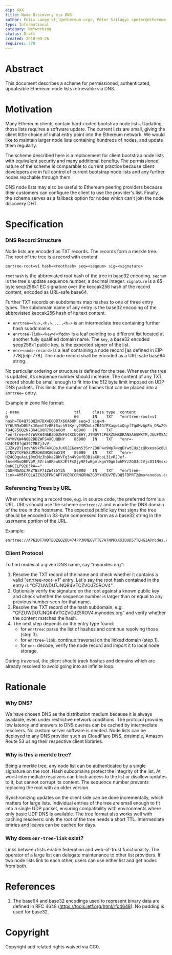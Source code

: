 ```yaml
---
eip: XXX
title: Node Discovery via DNS
author: Felix Lange <fjl@ethereum.org>, Péter Szilágyi <peter@ethereum.org>
type: Informational
category: Networking
status: Draft
created: 2018-09-26
requires: 778
---
```


# Abstract

This document describes a scheme for permissioned, authenticated, updateable
Ethereum node lists retrievable via DNS.

# Motivation

Many Ethereum clients contain hard-coded bootstrap node lists. Updating those
lists requires a software update. The current lists are small, giving the client
little choice of initial entry point into the Ethereum network. We would like to
maintain larger node lists containing hundreds of nodes, and update them
regularly.

The scheme described here is a replacement for client bootstrap node lists with
equivalent security and many additional benefits. The permissioned nature of the
scheme is comparable to current practice because client developers are in full
control of current bootstrap node lists and any further nodes reachable through
them.

DNS node lists may also be useful to Ethereum peering providers because their
customers can configure the client to use the provider's list. Finally, the
scheme serves as a fallback option for nodes which can't join the node discovery
DHT.

# Specification

### DNS Record Structure

Node lists are encoded as TXT records. The records form a merkle tree. The root
of the tree is a record with content:

    enrtree-root=v1 hash=<roothash> seq=<seqnum> sig=<signature>

`roothash` is the abbreviated root hash of the tree in base32 encoding. `seqnum`
is the tree's update sequence number, a decimal integer. `signature` is a
65-byte secp256k1 EC signature over the keccak256 hash of the record content,
encoded as URL-safe base64.

Further TXT records on subdomains map hashes to one of three entry types. The
subdomain name of any entry is the base32 encoding of the abbreviated keccak256
hash of its text content.

- `enrtree=<h₁>,<h₂>,...,<hₙ>` is an intermediate tree containing further hash
  subdomains.
- `enrtree-link=<key>@<fqdn>` is a leaf pointing to a different list located at
  another fully qualified domain name. The `key`, a base32 encoded secp256k1
  public key, is the expected signer of the list.
- `enr=<node-record>` is a leaf containing a node record [as defined in EIP-778][eip-778].
  The node record shall be encoded as a URL-safe base64 string.

No particular ordering or structure is defined for the tree. Whenever the tree
is updated, its sequence number should increase. The content of any TXT record
should be small enough to fit into the 512 byte limit imposed on UDP DNS
packets. This limits the number of hashes that can be placed into a `enrtree=`
entry.

Example in zone file format:

```text
; name                        ttl     class type  content
@                             60      IN    TXT   "enrtree-root=v1 hash=TO4Q75OQ2N7DX4EOOR7X66A6OM seq=3 sig=N-YY6UB9xD0hFx1Gmnt7v0RfSxch5tKyry2SRDoLx7B4GfPXagwLxQqyf7gAMvApFn_ORwZQekMWa_pXrcGCtwE="
TO4Q75OQ2N7DX4EOOR7X66A6OM    86900   IN    TXT   "enrtree=F4YWVKW4N6B2DDZWFS4XCUQBHY,JTNOVTCP6XZUMXDRANXA6SWXTM,JGUFMSAGI7KZYB3P7IZW4S5Y3A"
F4YWVKW4N6B2DDZWFS4XCUQBHY    86900   IN    TXT   "enr=-H24QI0fqW39CMBZjJvV-EJZKyBYIoqvh69kfkF4X8DsJuXOZC6emn53SrrZD8P4v9Wp7NxgDYwtEUs3zQkxesaGc6UBgmlkgnY0gmlwhMsAcQGJc2VjcDI1NmsxoQPKY0yuDUmstAHYpMa2_oxVtw0RW_QAdpzBQA8yWM0xOA=="
JTNOVTCP6XZUMXDRANXA6SWXTM    86900   IN    TXT   "enr=-H24QDquAsLj8mCMzJh8ka2BhVFg3n4V9efBJBiaXHcoL31vRJJef-lAseMhuQBEVpM_8Zrin0ReuUXJE7Fs8jy9FtwBgmlkgnY0gmlwhMYzZGOJc2VjcDI1NmsxoQLtfC0F55K2s1egRhrc6wWX5dOYjqla-OuKCELP92O3kA=="
JGUFMSAGI7KZYB3P7IZW4S5Y3A    86900   IN    TXT   "enrtree-link=AM5FCQLWIZX2QFPNJAP7VUERCCRNGRHWZG3YYHIUV7BVDQ5FDPRT2@morenodes.example.org"
```

### Referencing Trees by URL

When referencing a record tree, e.g. in source code, the preferred form is a
URL. URLs should use the scheme `enrtree://` and encode the DNS domain of the
tree in the hostname. The expected public key that signs the tree should be
encoded in 33-byte compressed form as a base32 string in the username portion of
the URL.

Example:

```text
enrtree://AP62DT7WOTEQZGQZOU474PP3KMEGVTTE7A7NPRXKX3DUD57TQHGIA@nodes.example.org
```

### Client Protocol

To find nodes at a given DNS name, say "mynodes.org":

1. Resolve the TXT record of the name and check whether it contains a valid
   "enrtree-root=v1" entry. Let's say the root hash contained in the entry is
   "CFZUWDU7JNQR4VTCZVOJZ5ROV4".
2. Optionally verify the signature on the root against a known public key and
   check whether the sequence number is larger than or equal to any previous
   number seen for that name.
3. Resolve the TXT record of the hash subdomain, e.g. "CFZUWDU7JNQR4VTCZVOJZ5ROV4.mynodes.org"
   and verify whether the content matches the hash.
4. The next step depends on the entry type found:
   - for `enrtree`: parse the list of hashes and continue resolving those (step 3).
   - for `enrtree-link`: continue traversal on the linked domain (step 1).
   - for `enr`: decode, verify the node record and import it to local node storage.

During traversal, the client should track hashes and domains which are already
resolved to avoid going into an infinite loop.

# Rationale

### Why DNS?

We have chosen DNS as the distribution medium because it is always available,
even under restrictive network conditions. The protocol provides low latency and
answers to DNS queries can be cached by intermediate resolvers. No custom server
software is needed. Node lists can be deployed to any DNS provider such as
CloudFlare DNS, dnsimple, Amazon Route 53 using their respective client
libraries.

### Why is this a merkle tree?

Being a merkle tree, any node list can be authenticated by a single signature on
the root. Hash subdomains protect the integrity of the list. At worst
intermediate resolvers can block access to the list or disallow updates to it,
but cannot corrupt its content. The sequence number prevents replacing the root
with an older version.

Synchronizing updates on the client side can be done incrementally, which
matters for large lists. Individual entries of the tree are small enough to fit
into a single UDP packet, ensuring compatibility with environments where only
basic UDP DNS is available. The tree format also works well with caching
resolvers: only the root of the tree needs a short TTL. Intermediate entries and
leaves can be cached for days.

### Why does `enr-tree-link` exist?

Links between lists enable federation and web-of-trust functionality. The
operator of a large list can delegate maintenance to other list providers. If
two node lists link to each other, users can use either list and get nodes from
both.

# References

1. The base64 and base32 encodings used to represent binary data are defined in
   RFC 4648 (https://tools.ietf.org/html/rfc4648). No padding is used for base32.

# Copyright

Copyright and related rights waived via CC0.
